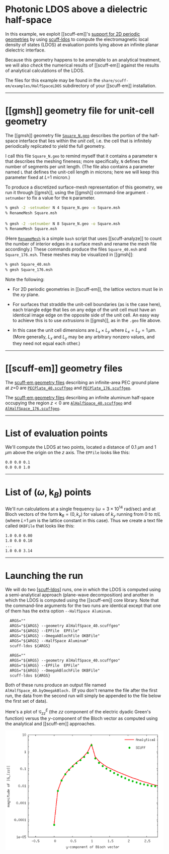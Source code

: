 <h1>Photonic LDOS above a dielectric half-space</h1>

In this example, we exploit [[scuff-em]]'s
[support for 2D periodic geometries][ExtendedGeometries]
by using [<span class="SC">scuff-ldos</span>][scuff-ldos]
to compute the electromagnetic local density
of states (LDOS) at evaluation points lying above an
infinite planar dielectric interface.

Because this geometry happens to be amenable to an analytical 
treatment, we will also *check* the numerical results of
[[scuff-em]] against the results of analytical calculations of
the LDOS.

The files for this example may be found in the
`share/scuff-em/examples/HalfSpaceLDOS` subdirectory
of your [[scuff-em]] installation.

--------------------------------------------------

# [[gmsh]] geometry file for unit-cell geometry 

The [[gmsh]] geometry file [`Square_N.geo`](Square_N.geo)
describes the portion of the half-space interface
that lies within the *unit cell,*
i.e. the cell that is infinitely periodically
replicated to yield the full geometry.

I call this file `Square_N.geo` to remind myself that 
it contains a parameter `N` that describes the meshing 
fineness; more specifically, `N` defines the number of 
segments per unit length. (The file also contains 
a parameter named `L` that defines the unit-cell
length in microns; here we will keep this parameter
fixed at $L$=1 micron.)

To produce a discretized surface-mesh
representation of this geometry, we run it through 
[[gmsh]], using the [[gmsh]] command-line argument
`-setnumber` to fix a value for the `N` parameter.

````bash
% gmsh -2 -setnumber N 4 Square_N.geo -o Square.msh
% RenameMesh Square.msh

% gmsh -2 -setnumber N 8 Square_N.geo -o Square.msh
% RenameMesh Square.msh
````

(Here [`RenameMesh`][RenameMesh] is a simple `bash` script
that uses [[scuff-analyze]] to count the number of interior
edges in a surface mesh and rename the mesh file accordingly.)
These commands produce the files `Square_40.msh`
and `Square_176.msh`.
These meshes may be visualized in [[gmsh]]:

````bash
% gmsh Square_40.msh
% gmsh Square_176.msh
````

Note the following:

 * For 2D periodic geometries in [[scuff-em]], the 
   lattice vectors must lie in the $xy$ plane.

 * For surfaces that straddle the unit-cell boundaries
   (as is the case here), each triangle edge that lies
   on any edge of the unit cell must have an identical
   image edge on the opposite side of the unit cell.
   An easy way to achieve this is to use *extrusions*
   in [[gmsh]], as in the `.geo` file above.

 * In this case the unit cell dimensions are 
   $L_x\times L_y$ where $L_x=L_y=1\, \mu\text{m}$.
   (More generally, $L_x$ and $L_y$ may be any arbitrary
   nonzero values, and they need not equal each other.)

--------------------------------------------------
# [[scuff-em]] geometry files

The 
[<span class="SC">scuff-em</span> geometry files][Geometries]
describing an infinite-area PEC ground plane at $z$=0
are 
[`PECPlate_40.scuffgeo`](PECPlate_40.scuffgeo)
and 
[`PECPlate_176.scuffgeo`](PECPlate_176.scuffgeo).

The 
[<span class="SC">scuff-em</span> geometry files][Geometries]
describing an infinite aluminum half-space occupying
the region $z<0$ are 
[`AlHalfSpace_40.scuffgeo`](AlHalfSpace_40.scuffgeo)
and 
[`AlHalfSpace_176.scuffgeo`](AlHalfSpace_176.scuffgeo).

--------------------------------------------------
# List of evaluation points

We'll compute the LDOS at two points, located 
a distance of 0.1 $\mu$m and 1 $\mu$m above the 
origin on the $z$ axis. The `EPFile` looks like
this:

````
0.0 0.0 0.1
0.0 0.0 1.0
````

--------------------------------------------------
# List of $(\omega, \mathbf k_B)$ points

We'll run calculations at a single frequency 
($\omega=3\times 10^{14}$ rad/sec) and at Bloch
vectors of the form $\mathbf k_B=(0,k_y)$ for 
values of $k_y$ running from $0$ to $\pi/L$
(where $L$=1 $\mu$m is the lattice constant
in this case).
Thus we create a text file called `OKBFile` that
looks like this:

````
1.0 0.0 0.00
1.0 0.0 0.10
...
1.0 0.0 3.14
````

--------------------------------------------------

# Launching the run

We will do two [[scuff-ldos]] runs, one in which
the LDOS is computed using a semi-analytical approach
(plane-wave decomposition) and another in which
the LDOS is computed using the [[scuff-em]] core
library. Note that the command-line arguments 
for the two runs are identical except that one of them
has the extra option `--HalfSpace Aluminum.`

````
  ARGS=""
  ARGS="${ARGS} --geometry AlHalfSpace_40.scuffgeo" 
  ARGS="${ARGS} --EPFile  EPFile"
  ARGS="${ARGS} --OmegakBlochFile OKBFile"
  ARGS="${ARGS} --HalfSpace Aluminum"
  scuff-ldos ${ARGS}
````

````
  ARGS=""
  ARGS="${ARGS} --geometry AlHalfSpace_40.scuffgeo"
  ARGS="${ARGS} --EPFile  EPFile"
  ARGS="${ARGS} --OmegakBlochFile OKBFile"
  scuff-ldos ${ARGS}
````

Both of these runs produce an output file 
named `AlHalfSpace_40.byOmegakBloch.` (If you
don't rename the file after the first run, 
the data from the second run will simply be 
appended to the file below the first set of data).

Here's a plot of $\mathcal{G}^E_{zz}$ (the $zz$
component of the electric dyadic Green's function)
versus the $y$-component of the Bloch vector
as computed using the analytical and [[scuff-em]]
approaches.

![aluminum LDOS data](AluminumLDOS.png)


[Geometries]:          ../../reference/Geometries.md
[ExtendedGeometries]:  ../../reference/Geometries.md#Extended
[RenameMesh]:          ../../examples/SiO2Spheres/RenameMesh
[scuff-ldos]:          ../../applications/scuff-ldos/scuff-ldos.md
